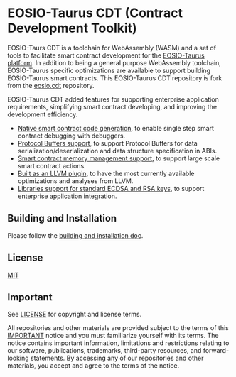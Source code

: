 # EOSIO-Taurus CDT (Contract Development Toolkit)

EOSIO-Taurs CDT is a toolchain for WebAssembly (WASM) and a set of tools to facilitate smart contract development for the [EOSIO-Taurus platform](https://github.com/EOSIO/taurus-node). In addition to being a general purpose WebAssembly toolchain, EOSIO-Taurus specific optimizations are available to support building EOSIO-Taurus smart contracts. This EOSIO-Taurus CDT repository is fork from the [eosio.cdt](https://github.com/EOSIO/eosio.cdt) repository.

EOSIO-Taurus CDT added features for supporting enterprise application requirements, simplifying smart contract developing, and improving the development efficiency.

- [Native smart contract code generation](./docs/05_features/40_native-tester-compilation.md), to enable single step smart contract debugging with debuggers.
- [Protocol Buffers support](./docs/05_features/70_protocol_buffers.md), to support Protocol Buffers for data serialization/deserialization and data structure specification in ABIs.
- [Smart contract memory management support](./docs/05_features/80_memory_management.md), to support large scale smart contract actions.
- [Built as an LLVM plugin](./docs/05_features/50_cdt_as_llvm_plugin.md), to have the most currently available optimizations and analyses from LLVM.
- [Libraries support for standard ECDSA and RSA keys](./docs/05_features/60_crypto_algorithms.md), to support enterprise application integration.

## Building and Installation

Please follow the [building and installation doc](./docs/02_installation/index.md).

## License

[MIT](./LICENSE)

## Important

See [LICENSE](./LICENSE) for copyright and license terms.

All repositories and other materials are provided subject to the terms of this [IMPORTANT](https://github.com/EOSIO/taurus-node/blob/develop/IMPORTANT.md) notice and you must familiarize yourself with its terms.  The notice contains important information, limitations and restrictions relating to our software, publications, trademarks, third-party resources, and forward-looking statements.  By accessing any of our repositories and other materials, you accept and agree to the terms of the notice.
